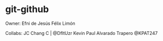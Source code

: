 # git-github


Owner: Efni de Jesús Félix Limón

Collabs: JC Chang C | @DfltUzr
Kevin Paul Alvarado Trapero @KPAT247
